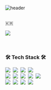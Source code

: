 ![header](https://capsule-render.vercel.app/api?type=soft&color=auto&height=150&section=header&text=KojongDev&fontSize=70&animation=twinkling)
<br/><br/>

<p>🇰🇷</p>
<div>
  <img align='center' src="https://github-readme-stats.vercel.app/api?username=kojongDev&show_icons=true&count_private=true&bg_color=30,232526,414345&title_color=ffeffa&text_color=fff">
</div>
<br/><br/>
<h3>🛠 Tech Stack 🛠</h3>
<p >
  <img src="https://img.shields.io/badge/React-3766AB?style=flat-square&logo=Python&logoColor=white"/></a>&nbsp 
  <img src="https://img.shields.io/badge/React-Native-007396?style=flat-square&logo=Java&logoColor=white"/></a>&nbsp 
  <img src="https://img.shields.io/badge/Typesript-00599C?style=flat-square&logo=C%2B%2B&logoColor=white"/></a>&nbsp 
  <img src="https://img.shields.io/badge/Javasript-00599C?style=flat-square&logo=C%2B%2B&logoColor=white"/></a>&nbsp 
  <br>
  <img src="https://img.shields.io/badge/Firebase-007396?style=flat-square&logo=Java&logoColor=white"/></a>&nbsp 
  <img src="https://img.shields.io/badge/Vue-A8B9CC?style=flat-square&logo=C&logoColor=white"/></a>&nbsp 
  <img src="https://img.shields.io/badge/html-1572B6?style=flat-square&logo=css3&logoColor=white"/></a>&nbsp 
  <img src="https://img.shields.io/badge/css-1572B6?style=flat-square&logo=css3&logoColor=white"/></a>&nbsp 
  <img src="https://img.shields.io/badge/Bluetooth-1572B6?style=flat-square&logo=css3&logoColor=white"/></a>&nbsp 
  <br>
  <img src="https://img.shields.io/badge/Djaong-A8B9CC?style=flat-square&logo=C&logoColor=white"/></a>&nbsp 
  <img src="https://img.shields.io/badge/Python-A8B9CC?style=flat-square&logo=C&logoColor=white"/></a>&nbsp 
  <img src="https://img.shields.io/badge/C-A8B9CC?style=flat-square&logo=C&logoColor=white"/></a>&nbsp 
  <img src="https://img.shields.io/badge/GCP-A8B9CC?style=flat-square&logo=C&logoColor=white"/></a>&nbsp 
</p>
